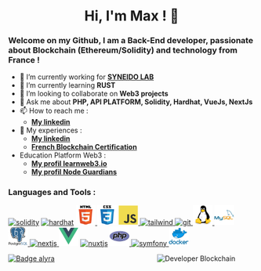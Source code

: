 <h1 align="center">Hi, I'm Max ! 👋</h1>

<h3 align="left">Welcome on my Github, I am a Back-End developer, passionate about Blockchain (Ethereum/Solidity) and technology from France !</h3>

- 🔭 I’m currently working for **<a href="https://www.syneidolab.com/" target="blank">SYNEIDO LAB</a>**
- 🌱 I’m currently learning **RUST**
- 👯 I’m looking to collaborate on **Web3 projects**
- 💬 Ask me about **PHP, API PLATFORM, Solidity, Hardhat, VueJs, NextJs**
- 📫 How to reach me :
    - **[My linkedin](https://www.linkedin.com/in/maxence-vast-3b5509b2/)**
- 📄 My experiences :
    - **[My linkedin](https://www.linkedin.com/in/maxence-vast-3b5509b2/)**
    - **[French Blockchain Certification](https://certificate.bcdiploma.com/check/BA459C42FC93266BBA38C7939187BF67AEF6BFA9B695F9F90CA3F03771128853aW1ZSnVVa1JrNFgrd1Eyak4wRG1BU0o2VnhnaEx0S0NDTzB5WnJWS2hmV2J0Snl5)**
- Education Platform Web3 :
    - **[My profil learnweb3.io](https://learnweb3.io/u/MaxVst/)**
    - **[My profil Node Guardians](https://nodeguardians.io/character/821a7582dd2c)**

<h3 align="left">Languages and Tools :</h3>
<p align="left">
<a href="https://soliditylang.org/" target="blank"><img src="https://upload.wikimedia.org/wikipedia/commons/9/98/Solidity_logo.svg" alt="solidity" width="40" height="40"/></a>
<a href="https://hardhat.org/" target="blank"><img src="https://user-images.githubusercontent.com/176499/96893278-ebc67580-1460-11eb-9530-d5df3a3d65d0.png" alt="hardhat" width="15%" height="auto"/></a> 
<a href="https://www.w3.org/html/" target="blank" rel="noreferrer"> <img src="https://raw.githubusercontent.com/devicons/devicon/master/icons/html5/html5-original-wordmark.svg" alt="html5" width="40" height="40"/> </a>
<a href="https://www.w3schools.com/css/" target="blank" rel="noreferrer"> <img src="https://raw.githubusercontent.com/devicons/devicon/master/icons/css3/css3-original-wordmark.svg" alt="css3" width="40" height="40"/></a>
<a href="https://developer.mozilla.org/en-US/docs/Web/JavaScript" target="blank" rel="noreferrer"> <img src="https://raw.githubusercontent.com/devicons/devicon/master/icons/javascript/javascript-original.svg" alt="javascript" width="40" height="40"/> </a>
<a href="https://tailwindcss.com/" target="blank" rel="noreferrer"> <img src="https://www.vectorlogo.zone/logos/tailwindcss/tailwindcss-icon.svg" alt="tailwind" width="40" height="40"/> </a>
<a href="https://git-scm.com/" target="blank" rel="noreferrer"> <img src="https://www.vectorlogo.zone/logos/git-scm/git-scm-icon.svg" alt="git" width="40" height="40"/> </a>  <a href="https://www.linux.org/" target="_blank" rel="noreferrer"> <img src="https://raw.githubusercontent.com/devicons/devicon/master/icons/linux/linux-original.svg" alt="linux" width="40" height="40"/> </a> <a href="https://www.mysql.com/" target="blank" rel="noreferrer"> <img src="https://raw.githubusercontent.com/devicons/devicon/master/icons/mysql/mysql-original-wordmark.svg" alt="mysql" width="40" height="40"/> </a>   <a href="https://www.postgresql.org" target="_blank" rel="noreferrer"> <img src="https://raw.githubusercontent.com/devicons/devicon/master/icons/postgresql/postgresql-original-wordmark.svg" alt="postgresql" width="40" height="40"/> </a> 
<a href="https://nextjs.org/" target="blank"  rel="noreferrer"> <img src="https://camo.githubusercontent.com/3aa42ee93eafa8f736bac662e8ca536350dad790ba36f2f0cb1783aa2be42f6d/68747470733a2f2f63646e2e776f726c64766563746f726c6f676f2e636f6d2f6c6f676f732f6e6578746a732d322e737667" alt="nextjs" width="40" height="40" style="max-width:100%;"> </a>
<a href="https://vuejs.org/" target="blank" rel="noreferrer"> <img src="https://raw.githubusercontent.com/github/explore/80688e429a7d4ef2fca1e82350fe8e3517d3494d/topics/vue/vue.png" alt="vuejs" width="40" height="40"/></a>
<a href="https://nuxt.com/" target="blank" rel="noreferrer"> <img src="https://avatars.githubusercontent.com/u/23360933?s=64&v=4" alt="nuxtjs" width="40" height="40"/></a>
<a href="https://www.php.net" target="blank" rel="noreferrer"> <img src="https://raw.githubusercontent.com/devicons/devicon/master/icons/php/php-original.svg" alt="php" width="40" height="40"/> </a>
<a href="https://symfony.com" target="blank" rel="noreferrer"> <img src="https://symfony.com/logos/symfony_black_03.svg" alt="symfony" width="40" height="40"/> </a>
<a href="https://www.docker.com/" target="blank" rel="noreferrer"> <img src="https://raw.githubusercontent.com/github/explore/80688e429a7d4ef2fca1e82350fe8e3517d3494d/topics/docker/docker.png" alt="docker" width="40" height="40"/> </a> 
</p>

<p>
  <a align=left" href="https://certificate.bcdiploma.com/check/BA459C42FC93266BBA38C7939187BF67AEF6BFA9B695F9F90CA3F03771128853aW1ZSnVVa1JrNFgrd1Eyak4wRG1BU0o2VnhnaEx0S0NDTzB5WnJWS2hmV2J0Snl5" rel="noreferrer">
    <img src="https://bafybeibwkktgym6eg3fbeedffd2aduopukhqfgb6kg7cccufg6ha7izvra.ipfs.nftstorage.link/badge_alyra.png" alt="Badge alyra" width="200px" height="auto" />
  </a>

  <img align="right" src="https://bafybeibbnd4v3zbmuyawdxemgezvuhwmso6pyq3o5cni2qugszcoxms65y.ipfs.nftstorage.link/_b37c3fa2-9381-4ed4-8d82-bd33b572697d.jpeg" alt="Developer Blockchain" width="200px" height="auto" />
</p>

  
